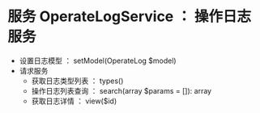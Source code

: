 # 服务 OperateLogService ： 操作日志服务
- 设置日志模型 ： setModel(OperateLog $model)
- 请求服务
    - 获取日志类型列表 ： types()
    - 操作日志列表查询 ： search(array $params = []): array
    - 获取日志详情 ： view($id)

